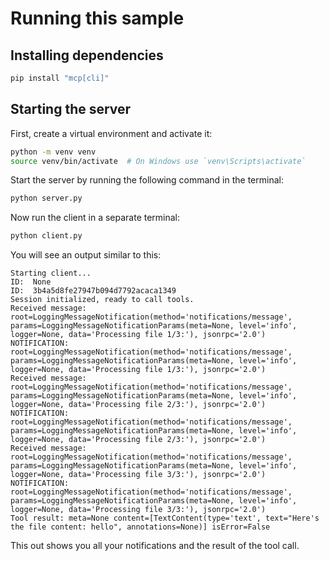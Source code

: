 # Running this sample

## Installing dependencies

```sh
pip install "mcp[cli]"
```

## Starting the server

First, create a virtual environment and activate it:

```bash
python -m venv venv
source venv/bin/activate  # On Windows use `venv\Scripts\activate`
```

Start the server by running the following command in the terminal:

```bash
python server.py
```

Now run the client in a separate terminal:

```bash
python client.py
```

You will see an output similar to this:

```text
Starting client...
ID:  None
ID:  3b4a5d8fe27947b094d7792acaca1349
Session initialized, ready to call tools.
Received message: root=LoggingMessageNotification(method='notifications/message', params=LoggingMessageNotificationParams(meta=None, level='info', logger=None, data='Processing file 1/3:'), jsonrpc='2.0')
NOTIFICATION: root=LoggingMessageNotification(method='notifications/message', params=LoggingMessageNotificationParams(meta=None, level='info', logger=None, data='Processing file 1/3:'), jsonrpc='2.0')
Received message: root=LoggingMessageNotification(method='notifications/message', params=LoggingMessageNotificationParams(meta=None, level='info', logger=None, data='Processing file 2/3:'), jsonrpc='2.0')
NOTIFICATION: root=LoggingMessageNotification(method='notifications/message', params=LoggingMessageNotificationParams(meta=None, level='info', logger=None, data='Processing file 2/3:'), jsonrpc='2.0')
Received message: root=LoggingMessageNotification(method='notifications/message', params=LoggingMessageNotificationParams(meta=None, level='info', logger=None, data='Processing file 3/3:'), jsonrpc='2.0')
NOTIFICATION: root=LoggingMessageNotification(method='notifications/message', params=LoggingMessageNotificationParams(meta=None, level='info', logger=None, data='Processing file 3/3:'), jsonrpc='2.0')
Tool result: meta=None content=[TextContent(type='text', text="Here's the file content: hello", annotations=None)] isError=False
```

This out shows you all your notifications and the result of the tool call.
